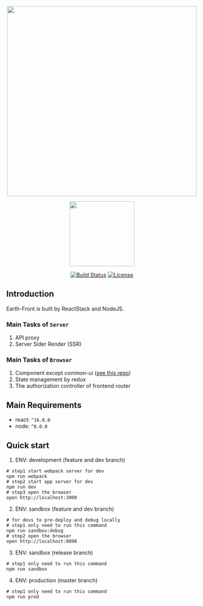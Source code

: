<p align="center"><a href="https://github.com/muwenzi/Earth"><img width="500" src="https://cloud.githubusercontent.com/assets/12554487/26024526/906f3518-3805-11e7-8163-9d18b6ae5292.png"></a></p>

<p align="center"><a href="https://github.com/feross/standard" target="_blank"><img width="171"src="https://cdn.rawgit.com/feross/standard/master/badge.svg"></a></p>

<p align="center">
  <a href="https://travis-ci.org/muwenzi/Earth"><img src="https://travis-ci.com/muwenzi/Earth.svg?token=65SdnpsEfKTY1qP6fnyh&branch=master" alt="Build Status"></a>
  <a href="https://github.com/muwenzi/Blog-Webapp/blob/master/LICENSE.md"><img src="https://img.shields.io/pypi/l/Django.svg" alt="License"></a>
  <br>
</p>

## Introduction

Earth-Front is built by ReactStack and NodeJS.

### Main Tasks of `Server`
1. API proxy
1. Server Sider Render (SSR)

### Main Tasks of `Browser`
1. Component except common-ui ([see this repo]())
1. State management by redux
1. The authorization controller of frontend router

## Main Requirements

* react: `^16.0.0`
* node: `^8.0.0`


## Quick start

1. ENV: development (feature and dev branch)
```shell
# step1 start webpack server for dev
npm run webpack
# step2 start app server for dev
npm run dev
# step3 open the browser
open http://localhost:3000
```
2. ENV: sandbox (feature and dev branch)

```shell
# for devs to pre-deploy and debug locally
# step1 only need to run this command
npm run sandbox:debug
# step2 open the browser
open http://localhost:8890
```

3. ENV: sandbox (release branch)
```shell
# step1 only need to run this command
npm run sandbox
```

4. ENV: production (master branch)
```shell
# step1 only need to run this command
npm run prod
```
